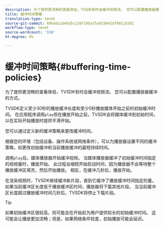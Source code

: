 ```yaml
---
description: 为了提供更流畅的查看体验，TVSDK有时会缓冲视频流。 您可以配置播放器缓冲的方式。
title: 缓冲时间策略
translation-type: tm+mt
source-git-commit: 89bdda1d4bd5c126f19ba75a819942df901183d1
workflow-type: tm+mt
source-wordcount: '310'
ht-degree: 0%

---
```



# 缓冲时间策略{#buffering-time-policies}

为了提供更流畅的查看体验，TVSDK有时会缓冲视频流。 您可以配置播放器缓冲的方式。

TVSDK定义至少30秒的播放缓冲长度和至少5秒播放媒体开始之前的初始缓冲时间。 在应用程序调用`play`但在播放开始之前，TVSDK会将媒体缓冲到初始时间，以在实际开始播放时提供平滑开始。

您可以通过定义新的缓冲策略来更改缓冲时间。

<!--<a id="section_F6EEE15600814A70A57CCBACE20D68BD"></a>-->

根据您的环境（包括设备、操作系统或网络条件），可以为播放器设置不同的缓冲策略，如更改初始缓冲和当前播放缓冲的最短持续时间。

调用`play`后，媒体播放器开始缓冲视频。 当媒体播放器缓冲了初始缓冲时间指定的视频量时，播放开始。 此过程会缩短开始启动时间，因为播放器不会等待整个播放缓冲区填充，然后开始播放。 相反，在缓冲几秒后，播放开始。

在渲染视频时，TVSDK继续缓冲新片段，直到它缓冲了播放缓冲时间指定的量。 如果当前缓冲区长度低于播放缓冲区时间，播放器将下载其他片段。 当当前缓冲区长度超过播放缓冲时间几秒后，TVSDK将停止下载片段。

>[!TIP]
>
>如果初始缓冲区值较高，则可能会在开始前为用户提供较长的初始缓冲时间。 这可能会让播放更加流畅；但是，如果网络条件较差，初始播放可能会延迟。

